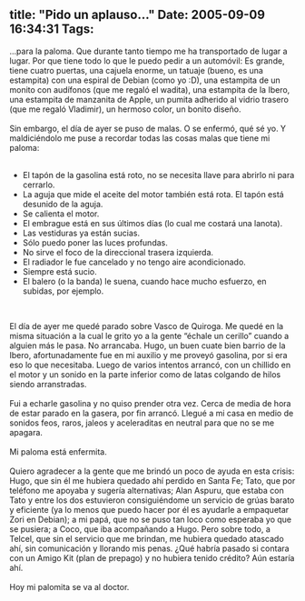 title: "Pido un aplauso..."
Date: 2005-09-09 16:34:31
Tags: 
---
<p>&#8230;para la paloma. Que durante tanto tiempo me ha transportado de lugar
a lugar. Por que tiene todo lo que le puedo pedir a un automóvil: Es
grande, tiene cuatro puertas, una cajuela enorme, un tatuaje (bueno, es
una estampita) con una espiral de Debian (como yo :D), una estampita de
un monito con audífonos (que me regaló el wadita), una estampita de la
Ibero, una estampita de manzanita de Apple, un pumita adherido al
vidrio trasero (que me regaló Vladimir), un hermoso color, un bonito
diseño.<br/><br/>
Sin embargo, el día de ayer se puso de malas. O se enfermó, qué sé yo.
Y maldiciéndolo me puse a recordar todas las cosas malas que tiene mi
paloma:<br/><br/></p>
<ul>
<li>El tapón de la gasolina está roto, no se necesita llave para abrirlo ni para cerrarlo.</li>
<li>La aguja que mide el aceite del motor también está rota. El tapón está desunido de la aguja.</li>
<li>Se calienta el motor.</li>
<li>El embrague está en sus últimos días (lo cual me costará una lanota).</li>
<li>Las vestiduras ya están sucias.</li>
<li>Sólo puedo poner las luces profundas.</li>
<li>No sirve el foco de la direccional trasera izquierda.</li>
<li>El radiador le fue cancelado y no tengo aire acondicionado.</li>
<li>Siempre está sucio.</li>
<li>El balero (o la banda) le suena, cuando hace mucho esfuerzo, en subidas, por ejemplo.</li>
</ul>
<br/><p>
El día de ayer me quedé parado sobre Vasco de Quiroga. Me quedé en la
misma situación a la cual le grito yo a la gente &#8220;échale un cerillo&#8221;
cuando a alguien más le pasa. No arrancaba. Hugo, un buen cuate bien
barrio de la Ibero, afortunadamente fue en mi auxilio y me proveyó
gasolina, por si era eso lo que necesitaba. Luego de varios intentos
arrancó, con un chillido en el motor y un sonido en la parte inferior
como de latas colgando de hilos siendo arranstradas.<br/><br/>
Fui a echarle gasolina y no quiso prender otra vez. Cerca de media de
hora de estar parado en la gasera, por fin arrancó. Llegué a mi casa en
medio de sonidos feos, raros, jaleos y aceleraditas en neutral para que
no se me apagara.<br/><br/>
Mi paloma está enfermita.<br/><br/>
Quiero agradecer a la gente que me brindó un poco de ayuda en esta
crisis: Hugo, que sin él me hubiera quedado ahí perdido en Santa Fe;
Tato, que por teléfono me apoyaba y sugería alternativas; Alan Aspuru,
que estaba con Tato y entre los dos estuvieron consiguiéndome un
servicio de grúas barato y eficiente (ya lo menos que puedo hacer por
él es ayudarle a empaquetar Zori en Debian); a mi papá, que no se puso
tan loco como esperaba yo que se pusiera; a Coco, que iba acompañando a
Hugo. Pero sobre todo, a Telcel, que sin el servicio que me brindan, me
hubiera quedado atascado ahí, sin comunicación y llorando mis penas.
¿Qué habría pasado si contara con un Amigo Kit (plan de prepago) y no
hubiera tenido crédito? Aún estaría ahí.<br/><br/>
Hoy mi palomita se va al doctor.<br/><br/><br/><br/></p>
